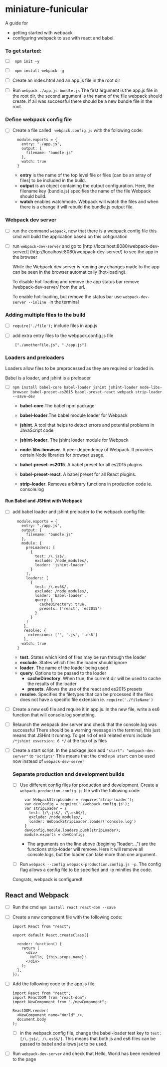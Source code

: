 # miniature-funicular

A guide for
  - getting started with webpack
  - configuring webpack to use with react and babel.


### To get started:

- [ ] ``` npm init -y```

- [ ] ``` npm install webpack -g```

- [ ] Create an index.html and an app.js file in the root dir

- [ ] Run ```webpack ./app.js bundle.js```
The first argument is the app.js file in the root dir, the second argument is the name of the file  webpack should create. If all was successful there should be a new bundle file in the root.

### Define webpack config file

- [ ] Create a file called ``` webpack.config.js``` with the following code:

  ```
    module.exports = {
      entry: "./app.js",
      output: {
        filename: "bundle.js"
      },
      watch: true
    }
  ```


  - **entry** is the name of the top level file or files (can be an array of files] to be included in the build.
  - **output** is an object containing the output configuration. Here, the filename key (bundle.js) specifies the name of the file Webpack should build.
  - **watch** enables watchmode. Webpack will watch the files and when there is a change it will rebuild the bundle.js output file.

### Webpack dev server

- [ ] run the command ```webpack```, now that there is a webpack.config file this cmd will build the application based on this cofiguration

- [ ] run ```webpack-dev-server``` and go to [http://localhost:8080/webpack-dev-server/] (http://localhost:8080/webpack-dev-server/) to see the app in the browser

  While the Webpack dev server is running any changes made to the app can be seen in the browser automatically (hot-loading).

  To disable hot-loading and remove the app status bar remove /webpack-dev-server/ from the url.

  To enable hot-loading, but remove the status bar use ```webpack-dev-server --inline ``` in the terminal


### Adding multiple files to the build

- [ ] ```require('./file');``` include files in app.js
- [ ] add extra entry files to the webpack.config.js file

  ``` ["./anotherFile.js", "./app.js"]```


### Loaders and preloaders
Loaders allow files to be preprocessed as they are required or loaded in.

Babel is a loader, and jshint is a preloader

- [ ] ```npm install babel-core babel-loader jshint jshint-loader node-libs-browser babel-preset-es2015 babel-preset-react webpack strip-loader --save-dev```

  - **babel-core**.The babel npm package

  - **babel-loader**.The babel module loader for Webpack

  - **jshint**. A tool that helps to detect errors and potential problems in JavaScript code

  - **jshint-loader**. The jshint loader module for Webpack

  - **node-libs-browser**. A peer dependency of Webpack. It provides certain Node libraries for browser usage.

  - **babel-preset-es2015**. A babel preset for all es2015 plugins.

  - **babel-preset-react**. A babel preset for all React plugins.

  - **strip-loader**. Removes arbitrary functions in production code ie. console.log

#### Run Babel and JSHint with Webpack

- [ ] add babel loader and jshint preloader to the webpack config file:

  ```
    module.exports = {
      entry: "./app.js",
      output: {
        filename: "bundle.js"
      },
      module: {
        preLoaders: [
          {
            test: /\.js$/,
            exclude: /node_modules/,
            loader: 'jshint-loader'
          }
        ],
        loaders: [
          {
            test: /\.es6$/,
            exclude: /node_modules/,
            loader: 'babel-loader',
            query: {
              cacheDirectory: true,
              presets: ['react', 'es2015']
            }
          }
        ]
       },
       resolve: {
         extensions: ['', '.js', '.es6']
       },
      watch: true
    }
  ```

  - **test**. States which kind of files may be run through the loader
  - **exclude**. States which files the loader should ignore
  - **loader**. The name of the loader being used
  - **query**. Options to be passed to the loader
    - **cacheDirectory**. When true, the current dir will be used to cache the results of the loader
    - **presets**. Allows the use of the react and es2015 presets
  - **resolve**. Specifies the filetypes that can be processed if  the files does not have a specific file extension ie. ```require('./fileName')```


- [ ] Create a new es6 file and require it in app.js. In the new file, write a es6 function that will console.log something.

- [ ] Relaunch the webpack dev server and check that the console.log was successful
  There should be a warning message in the terminal, this just means that JSHint it runnng. To get rid of es6 related errors include ```/*jshint esversion: 6 */``` at the top of js files


- [ ] Create a start script. In the package.json add ```"start": "webpack-dev-server"``` to ```"scripts"```
  This means that the cmd ```npm start``` can be used now instead of ```webpack-dev-server```

  ### Separate production and development builds

  - [ ] Use different config files for production and development. Create a ```webpack.production.config.js``` file with the following code:
    ```
      var WebpackStripLoader = require('strip-loader');
      var devConfig = require('./webpack.config.js');
      var stripLoader = {
        test: [/\.js$/, /\.es6$/],
        exclude: /node_modules/,
        loader: WebpackStripLoader.loader('console.log')
      }
      devConfig.module.loaders.push(stripLoader);
      module.exports = devConfig;
    ```

    - The arguments on the line above (begining "loader:...") are the functions strip-loader will remove. Here it will remove all console.logs, but the loader can take more than one argument.

  - [ ] Run ```webpack --config webpack-production.config.js -p```. The config flag allows a config file to be specified and -p minifies the code.

  Congrats, webpack is configured!

## React and Webpack

- [ ] Run the cmd ```npm install react react-dom --save```

- [ ] Create a new component file with the following code:

  ```
  import React from "react";

  export default React.createClass({

    render: function() {
      return (
        <div>
          Hello, {this.props.name}!
        </div>
      );
    },
  });

  ```

- [ ] Add the following code to the app.js file:

  ```
  import React from "react";
  import ReactDOM from "react-dom";
  import NewComponent from "./newComponent";

  ReactDOM.render(
    <NewComponent name="World" />,
    document.body
  );
  ```

  - [ ] in the webpack.config file, change the babel-loader test key to ```test: [/\.js$/, /\.es6$/]```. This  means that both js and es6 files can be passed to babel and allows jsx to be used.

- [ ] Run ```webpack-dev-server``` and check that Hello, World has been rendered to the page
